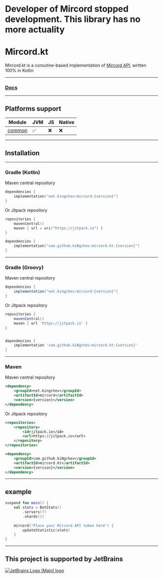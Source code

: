 # Developer of Mircord stopped development. This library has no more actuality

# Mircord.kt

Mircord.kt is a coroutine-based implementation of [Mircord API](https://github.com/wst-007/API-Mircord), written 100% in Kotlin

---
### [Docs](https://kingchev.github.io/mircord.kt/)

---
## Platforms support
| Module                   | JVM | JS  | Native |
|--------------------------|-----|-----|--------|
| [common](common)         | ✅   | ❌   | ❌      |

---
## Installation 

---
### Gradle (Kotlin)
Maven central repository
```kotlin
dependencies {
    implementation("net.kingchev:mircord:{version}")
}
```
Or Jitpack repository
```kotlin
repositories {
    mavenCentral()
    maven { url = uri("https://jitpack.io") }
}

dependencies {
    implementation("com.github.kiNgchev:mircord.kt:{version}")
}
```
---
### Gradle (Groovy)
Maven central repository
```groovy
dependencies {
    implementation("net.kingchev:mircord:{version}")
}
```
Or Jitpack repository
```groovy
repositories {
    mavenCentral()
    maven { url 'https://jitpack.io' }
}


dependencies {
    implementation 'com.github.kiNgchev:mircord.kt:{version}'
}
```
---
### Maven
Maven central repository
```xml
<dependency>
    <groupId>net.kingchev</groupId>
    <artifactId>mircord</artifactId>
    <version>{version}</version>
</dependency>
```
Or Jitpack repository
```xml
<repositories>
    <repository>
        <id>jitpack.io</id>
        <url>https://jitpack.io</url>
    </repository>
</repositories>
```
```xml
<dependency>
    <groupId>com.github.kiNgchev</groupId>
    <artifactId>mircord.kt</artifactId>
    <version>{version}</version>
</dependency>
```
---
## example
```kotlin
suspend fun main() {
    val stats = BotStats()
        .servers(7)
        .shards(1)
    
    mircord("Place your Mircord API token here") {
        updateStatistic(stats)
    }
}
```
---
## This project is supported by JetBrains
[![JetBrains Logo (Main) logo](https://resources.jetbrains.com/storage/products/company/brand/logos/jb_beam.svg)](https://jb.gg/OpenSourceSupport)